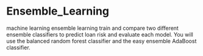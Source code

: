 # Ensemble_Learning
machine learning ensemble learning
train and compare two different ensemble classifiers to predict loan risk and evaluate each model. You will use the balanced random forest classifier and the easy ensemble AdaBoost classifier.
